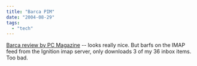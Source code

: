 ```yaml
---
title: "Barca PIM"
date: "2004-08-29"
tags: 
  - "tech"
---
```


[Barca review by PC Magazine](http://www.pcmag.com/article2/0,1759,1639006,00.asp?kc=PCRSS02129TX1K0000530 "Barca review by PC Magazine") -- looks really nice. But barfs on the IMAP feed from the Ignition imap server, only downloads 3 of my 36 inbox items. Too bad.
